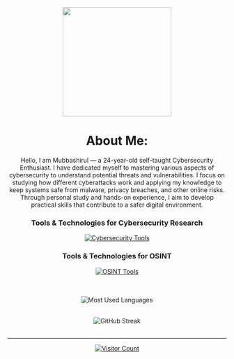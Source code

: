 <div align="center">
  <img height="250" src="https://i.giphy.com/media/v1.Y2lkPTc5MGI3NjExOHRqNnRxNGdiaDNlMGZlaTdkZnJna3E2Z2JhN2hncTZwbTI5NXk1NSZlcD12MV9pbnRlcm5hbF9naWZfYnlfaWQmY3Q9Zw/W3klTgJuKy5vymEoe7/giphy.gif" />
  
  #  About Me:
Hello, I am Mubbashirul — a 24-year-old self-taught Cybersecurity Enthusiast. I have dedicated myself to mastering various aspects of cybersecurity to understand potential threats and vulnerabilities. I focus on studying how different cyberattacks work and applying my knowledge to keep systems safe from malware, privacy breaches, and other online risks. Through personal study and hands-on experience, I aim to develop practical skills that contribute to a safer digital environment.


### Tools & Technologies for Cybersecurity Research
[![Cybersecurity Tools](https://skillicons.dev/icons?i=linux,kali,metasploit,nmap,wireshark,tor,virtualbox)](https://skillicons.dev)

### Tools & Technologies for OSINT
[![OSINT Tools](https://skillicons.dev/icons?i=python,bash,maltego,recon-ng,shodan,theharvester,spiderfoot,dnsdumpster,google,socialengineering)](https://skillicons.dev)




 
  <br/><br/>
  <img src="https://github-readme-stats.vercel.app/api/top-langs/?username=mubbashirulislam&theme=dark&hide_border=false&layout=compact" alt="Most Used Languages"/>
   <br/><br/>
  
  
  <img src="https://github-readme-streak-stats.herokuapp.com/?user=mubbashirulislam&theme=dark&hide_border=false" alt="GitHub Streak"/>
  <br/><br/>

  
  ---
  <a href="https://visitcount.itsvg.in"><img src="https://visitcount.itsvg.in/api?id=mubbashirulislam&icon=0&color=0" alt="Visitor Count"/></a>
</div>
